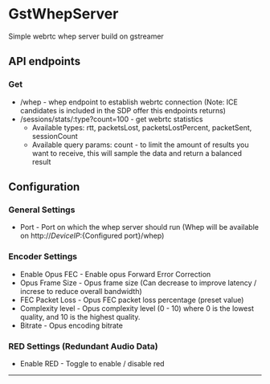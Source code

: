 # GstWhepServer

Simple webrtc whep server build on gstreamer

## API endpoints

### Get

-   /whep - whep endpoint to establish webrtc connection (Note: ICE candidates is included in the SDP offer this endpoints returns)
-   /sessions/stats/:type?count=100 - get webrtc statistics
    -   Available types: rtt, packetsLost, packetsLostPercent, packetSent, sessionCount
    -   Available query params: count - to limit the amount of results you want to receive, this will sample the data and return a balanced result

## Configuration

### General Settings

-   Port - Port on which the whep server should run (Whep will be available on http://${Device IP}:${Configured port}/whep)

### Encoder Settings

-   Enable Opus FEC - Enable opus Forward Error Correction
-   Opus Frame Size - Opus frame size (Can decrease to improve latency / increse to reduce overall bandwidth)
-   FEC Packet Loss - Opus FEC packet loss percentage (preset value)
-   Complexity level - Opus complexity level (0 - 10) where 0 is the lowest quality, and 10 is the highest quality.
-   Bitrate - Opus encoding bitrate

### RED Settings (Redundant Audio Data)

-   Enable RED - Toggle to enable / disable red

---
